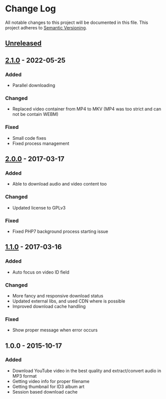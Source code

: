 # Change Log
All notable changes to this project will be documented in this file.
This project adheres to [Semantic Versioning](http://semver.org/).


## [Unreleased][unreleased]


## [2.1.0] - 2022-05-25
### Added
- Parallel downloading

### Changed
- Replaced video container from MP4 to MKV (MP4 was too strict and can not be contain WEBM)

### Fixed
- Small code fixes
- Fixed process management


## [2.0.0] - 2017-03-17
### Added
- Able to download audio and video content too

### Changed
- Updated license to GPLv3

### Fixed
- Fixed PHP7 background process starting issue


## [1.1.0] - 2017-03-16
### Added
- Auto focus on video ID field

### Changed
- More fancy and responsive download status
- Updated external libs, and used CDN where is possible
- Improved download cache handling

### Fixed
- Show proper message when error occurs


## 1.0.0 - 2015-10-17
### Added
- Download YouTube video in the best quality and extract/convert audio in MP3 format
- Getting video info for proper filename
- Getting thumbnail for ID3 album art
- Session based download cache

[unreleased]: https://github.com/andras-tim/tiatube/compare/v2.1.0...HEAD
[2.1.0]: https://github.com/andras-tim/tiatube/compare/v2.0.0...v2.1.0
[2.0.0]: https://github.com/andras-tim/tiatube/compare/v1.1.0...v2.0.0
[1.1.0]: https://github.com/andras-tim/tiatube/compare/v1.0.0...v1.1.0
